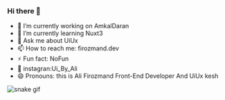 ### Hi there 👋

- 🔭 I’m currently working on AmkalDaran
- 🌱 I’m currently learning Nuxt3
- 💬 Ask me about UiUx
- 📫 How to reach me: firozmand.dev
- ⚡ Fun fact: NoFun 
- 📱 instagran:Ui_By_Ali
- 😄 Pronouns: this is Ali Firozmand Front-End Developer And UiUx kesh 


![snake gif](https://github.com/YOUR_USERNAME/firozmand/blob/output/github-contribution-grid-snake.gif)
